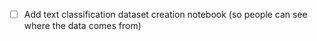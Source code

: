 * [ ] Add text classification dataset creation notebook (so people can see where the data comes from)